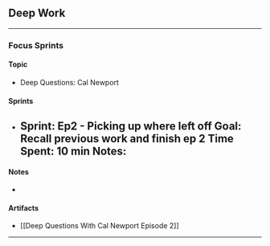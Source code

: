 ## Deep Work
___
### Focus Sprints
#### Topic
- Deep Questions: Cal Newport
#### Sprints
- Sprint: Ep2 - Picking up where left off
	Goal: Recall previous work and finish ep 2
	Time Spent: 10 min
	Notes: 
	- 
#### Notes
- 
#### Artifacts
- [[Deep Questions With Cal Newport Episode 2]]
___